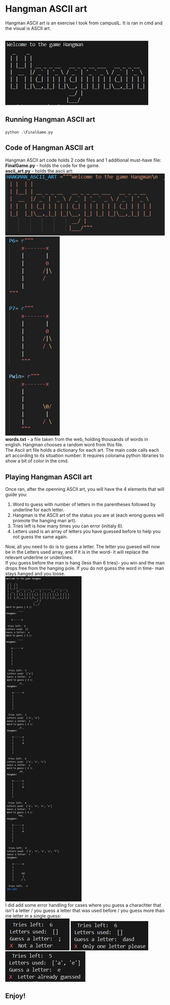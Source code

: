 # Hangman ASCII art

Hangman ASCII art is an exercise I took from campusIL. It is ran in cmd and the visual is ASCII art. <br>
<br>

![Project Screenshot](./imgs/openning.png)

## Running Hangman ASCII art

` python .\FinalGame.py ` <br>

## Code of Hangman ASCII art

Hangman ASCII art code holds 2 code files and 1 additional must-have file: <br>
**FinalGame.py** - holds the code for the game. <br>
**ascii_art.py** - holds the ascii art:<br>
![art1](./imgs/art1.png)<br>
![art2](./imgs/art2.png)<br>
**words.txt** - a file taken from the web, holding thousands of words in english. Hangman chooses a random word from this file.<br>
The Ascii art file holds a dictionary for each art. The main code calls each art according to its situation number. It requires colorama python libraries to show a bit of color in the cmd.<br>

## Playing Hangman ASCII art

Once ran, after the openning ASCII art, you will have the 4 elements that will guide you: <br>
1. Word to guess with number of letters in the parentheses followed by underline for each letter.<br>
2. Hangman is the ASCII art of the status you are at (each wrong guess will promote the hanging man art). <br>
3. Tries left is how many times you can error (initialy 6). <br>
4. Letters used is an array of letters you have guessed before to help you not guess the same again.<br>

Now, all you need to do is to guess a letter. The letter you guesed will now be in the Letters used array, and if it is in the word- it will replace the relevant underline or underlines.<br>
If you guess before the man is hang (less than 6 tries)- you win and the man drops free from the hanging pole. If you do not guess the word in time- man stays hanged and you loose.
<br>
![End1 Screenshot](./imgs/scrn1.png)
<br>
I did add some error handling for cases where you guess a charachter that isn't a letter / you guess a letter that was used before / you guess more than ine letter in a single guess: 
<br>
![err1](./imgs/error.png)
![err2](./imgs/error2.png)
![err3](./imgs/error3.png)
<br>

## Enjoy!
